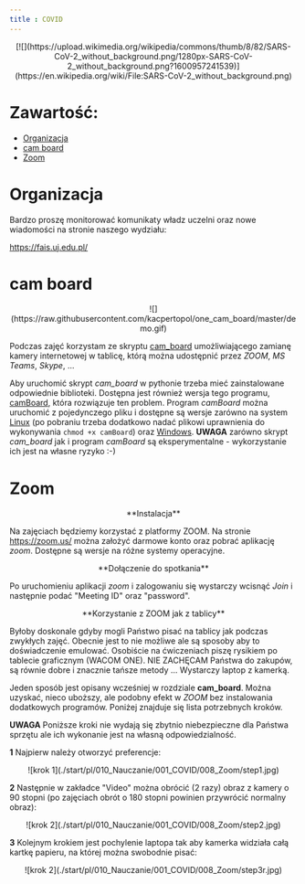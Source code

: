 ```yaml
---
title : COVID
---
```


<center>
[![](https://upload.wikimedia.org/wikipedia/commons/thumb/8/82/SARS-CoV-2_without_background.png/1280px-SARS-CoV-2_without_background.png?1600957241539)](https://en.wikipedia.org/wiki/File:SARS-CoV-2_without_background.png)
</center>



# Zawartość:

* [Organizacja](#organizacja)
* [cam board](#cam-board)
* [Zoom](#zoom)



# Organizacja

Bardzo proszę monitorować komunikaty władz uczelni
oraz nowe wiadomości na stronie naszego wydziału:

<https://fais.uj.edu.pl/>


# cam board

<center>
![](https://raw.githubusercontent.com/kacpertopol/one_cam_board/master/demo.gif)
</center>

Podczas zajęć korzystam ze skryptu [cam_board](https://github.com/kacpertopol/cam_board)
umożliwiającego zamianę kamery internetowej w tablicę, którą można udostępnić
przez *ZOOM*, *MS Teams*, *Skype*, ...

Aby uruchomić skrypt *cam_board* w pythonie trzeba mieć zainstalowane odpowiednie biblioteki. 
Dostępna jest również wersja tego programu, [camBoard](https://github.com/kacpertopol/one_cam_board),
która rozwiązuje ten problem. Program *camBoard* można uruchomić z pojedynczego pliku i dostępne są 
wersje zarówno na system [Linux](https://github.com/kacpertopol/one_cam_board/releases/download/0.1/camBoard)
(po pobraniu trzeba dodatkowo nadać plikowi uprawnienia do wykonywania `chmod +x camBoard`)
oraz [Windows](https://github.com/kacpertopol/one_cam_board/releases/download/0.1/camBoard.exe).
**UWAGA** zarówno skrypt *cam_board* jak i program *camBoard* są eksperymentalne - wykorzystanie
ich jest na własne ryzyko :-)



# Zoom

<center>
**Instalacja**
</center>

Na zajęciach będziemy korzystać z platformy ZOOM. 
Na stronie <https://zoom.us/>
można założyć darmowe konto oraz pobrać aplikację *zoom*. Dostępne
są wersje na różne systemy operacyjne.

<center>
**Dołączenie do spotkania**
</center>

Po uruchomieniu aplikacji *zoom* i zalogowaniu się
wystarczy wcisnąć *Join* i następnie podać "Meeting ID"
oraz "password". 

<center>
**Korzystanie z ZOOM jak z tablicy**
</center>

Byłoby doskonale gdyby mogli Państwo pisać na tablicy jak podczas
zwykłych zajęć. Obecnie jest to nie możliwe ale są sposoby aby to
doświadczenie emulować.
Osobiście na ćwiczeniach piszę rysikiem po tablecie graficznym (WACOM ONE). 
NIE ZACHĘCAM Państwa do zakupów, są równie dobre i znacznie tańsze metody ...
Wystarczy laptop z kamerką.

Jeden sposób jest opisany wcześniej w rozdziale **cam_board**. 
Można uzyskać, nieco uboższy, ale podobny efekt w *ZOOM* bez
instalowania dodatkowych programów. Poniżej znajduje się
lista potrzebnych kroków.

**UWAGA** Poniższe kroki nie wydają się zbytnio niebezpieczne
dla Państwa sprzętu ale ich wykonanie jest na własną odpowiedzialność.

**1** Najpierw należy otworzyć preferencje:

<center>
![krok 1](./start/pl/010_Nauczanie/001_COVID/008_Zoom/step1.jpg)
</center>

**2** Następnie w zakładce "Video" można obrócić (2 razy) obraz z kamery
o $90$ stopni (po zajęciach obrót o $180$ stopni powinien przywrócić 
normalny obraz):

<center>
![krok 2](./start/pl/010_Nauczanie/001_COVID/008_Zoom/step2.jpg)
</center>

**3** Kolejnym krokiem jest pochylenie laptopa tak aby kamerka widziała całą kartkę papieru,
na której można swobodnie pisać:

<center>
![krok 2](./start/pl/010_Nauczanie/001_COVID/008_Zoom/step3r.jpg)
</center>





